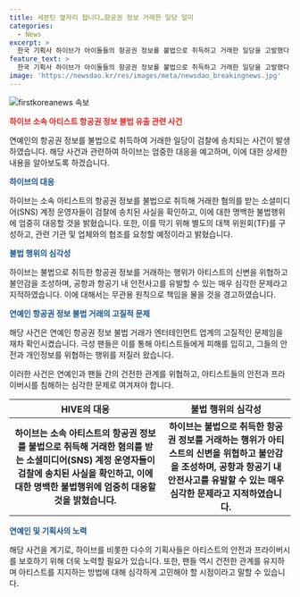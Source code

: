 ```yaml
---
title: 세븐틴 옆자리 팝니다…항공권 정보 거래한 일당 덜미
categories:
  - News
excerpt: >
  한국 기획사 하이브가 아이돌들의 항공권 정보를 불법으로 취득하고 거래한 일당을 고발했다. 해당 정보는 극성 팬들에게 돈을 받고 유출되어, 이로써 연예인의 안전과 개인 정보가 위험에 노출되었다. 하이브는 이에 대해 엄중히 대응하고, 항공사 및 여행사와 협력하여 개인정보 유출을 막기 위한 대책을 추진 중이다. 또한, 이러한 문제는 엔터테인먼트 업계에서 고질적인 문제로 알려져 있으며, 관련된 가수와 연기자들이 피해를 호소하고 있다.
feature_text: >
  한국 기획사 하이브가 아이돌들의 항공권 정보를 불법으로 취득하고 거래한 일당을 고발했다. 해당 정보는 극성 팬들에게 돈을 받고 유출되어, 이로써 연예인의 안전과 개인 정보가 위험에 노출되었다. 하이브는 이에 대해 엄중히 대응하고, 항공사 및 여행사와 협력하여 개인정보 유출을 막기 위한 대책을 추진 중이다. 또한, 이러한 문제는 엔터테인먼트 업계에서 고질적인 문제로 알려져 있으며, 관련된 가수와 연기자들이 피해를 호소하고 있다.
image: 'https://newsdao.kr/res/images/meta/newsdao_breakingnews.jpg'
---
```


<p><img src="https://newsdao.kr/res/images/meta/newsdao_breakingnews.jpg" alt="firstkoreanews 속보" /></p>

<p><b><span style="color: #ee2323;">하이브 소속 아티스트 항공권 정보 불법 유출 관련 사건</span></b></p>

<p>연예인의 항공권 정보를 불법으로 취득하여 거래한 일당이 검찰에 송치되는 사건이 발생하였습니다. 해당 사건과 관련하여 하이브는 엄중한 대응을 예고하며, 이에 대한 상세한 내용을 알아보도록 하겠습니다.</p>

<p data-ke-size="size16"></p>

<p><b><span style="color: #1a5490;">하이브의 대응</span></b></p>

<p>하이브는 소속 아티스트의 항공권 정보를 불법으로 취득해 거래한 혐의를 받는 소셜미디어(SNS) 계정 운영자들이 검찰에 송치된 사실을 확인하고, 이에 대한 명백한 불법행위에 엄중히 대응할 것을 밝혔습니다. 또한, 이를 막기 위해 별도의 대책 위원회(TF)를 구성하고, 관련 기관 및 업체와의 협조를 요청할 예정이라고 밝혔습니다.</p>

<p data-ke-size="size16"></p>

<p><b><span style="color: #1a5490;">불법 행위의 심각성</span></b></p>

<p>하이브는 불법으로 취득한 항공권 정보를 거래하는 행위가 아티스트의 신변을 위협하고 불안감을 조성하며, 공항과 항공기 내 안전사고를 유발할 수 있는 매우 심각한 문제라고 지적하였습니다. 이에 대해서는 무관용 원칙으로 책임을 물을 것을 경고하였습니다.</p>

<p data-ke-size="size16"></p>

<p><b><span style="color: #1a5490;">연예인 항공권 정보 불법 거래의 고질적 문제</span></b></p>

<p>해당 사건은 연예인 항공권 정보 불법 거래가 엔터테인먼트 업계의 고질적인 문제임을 재차 확인시켰습니다. 극성 팬들은 이를 통해 아티스트들에게 피해를 입히고, 그들의 안전과 개인정보를 위협하는 행위를 저질러 왔습니다.</p>

<p>이러한 사건은 연예인과 팬들 간의 건전한 관계를 위협하고, 아티스트들의 안전과 프라이버시를 침해하는 심각한 문제로 여겨져야 합니다.</p>

<p data-ke-size="size16"></p>

<table>
    <thead>
        <tr>
            <th>HIVE의 대응</th>
            <th>불법 행위의 심각성</th>
        </tr>
    </thead>
    <tbody>
        <tr>
            <td style="text-align: center; height: 17px;"><b>하이브는 소속 아티스트의 항공권 정보를 불법으로 취득해 거래한 혐의를 받는 소셜미디어(SNS) 계정 운영자들이 검찰에 송치된 사실을 확인하고, 이에 대한 명백한 불법행위에 엄중히 대응할 것을 밝혔습니다.</b></td>
            <td style="text-align: center; height: 17px;"><b>하이브는 불법으로 취득한 항공권 정보를 거래하는 행위가 아티스트의 신변을 위협하고 불안감을 조성하며, 공항과 항공기 내 안전사고를 유발할 수 있는 매우 심각한 문제라고 지적하였습니다.</b></td>
        </tr>
    </tbody>
</table>

<p data-ke-size="size16"></p>

<p><b><span style="color: #1a5490;">연예인 및 기획사의 노력</span></b></p>

<p>해당 사건을 계기로, 하이브를 비롯한 다수의 기획사들은 아티스트의 안전과 프라이버시를 보호하기 위해 더욱 노력할 필요가 있습니다. 또한, 팬들 역시 건전한 관계를 유지하며 아티스트를 지지하는 방법에 대해 심각하게 고민해야 할 시점이라고 말할 수 있습니다.</p>

<p data-ke-size="size16"></p>

